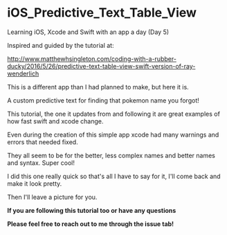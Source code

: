 # iOS_Predictive_Text_Table_View
Learning iOS, Xcode and Swift with an app a day (Day 5)

Inspired and guided by the tutorial at:

http://www.matthewhsingleton.com/coding-with-a-rubber-ducky/2016/5/26/predictive-text-table-view-swift-version-of-ray-wenderlich

This is a different app than I had planned to make, but here it is.

A custom predictive text for finding that pokemon name you forgot!

This tutorial, the one it updates from and following it are great examples of how fast swift and xcode change.

Even during the creation of this simple app xcode had many warnings and errors that needed fixed.

They all seem to be for the better, less complex names and better names and syntax. Super cool!

I did this one really quick so that's all I have to say for it, I'll come back and make it look pretty.

Then I'll leave a picture for you.

**If you are following this tutorial too or have any questions**

**Please feel free to reach out to me through the issue tab!**

